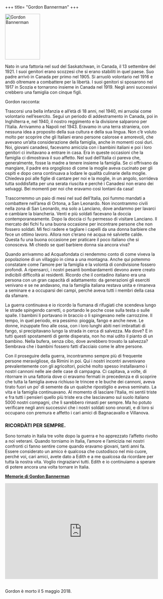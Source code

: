 +++
title= "Gordon Bannerman"
+++

<img src="/images/files/Gordon Bannerman.jpg" width="115" height="150" title="Gordon Bannerman">

Nato in una fattoria nel sud del Saskatchwan, in Canada, il 13 settembre del 1921. I suoi genitori erano scozzesi che si erano stabiliti in quel paese. Suo padre arrivò in Canada per primo nel 1905. Si arruolò volontario nel 1916 e andò oltremare a combattere per la libertà. I suoi genitori si sposarono nel 1917 in Scozia e tornarono insieme in Canada nel 1919. Negli anni successivi crebbero una famiglia con cinque figli. 

Gordon racconta:

Trascorsi una bella infanzia e all’età di 18 anni, nel 1940, mi arruolai come volontario nell’esercito. Seguì un periodo di addestramento in Canada, poi in Inghilterra e, nel 1940, il nostro reggimento e la divisione salparono per l’Italia. Arrivammo a Napoli nel 1943. Eravamo in una terra straniera, con nessuna idea a proposito della sua cultura e della sua lingua. Non c’è voluto molto per scoprire che gli Italiani erano persone calorose e amorevoli, che avevano un’alta considerazione della famiglia, anche in momenti così duri. Noi, giovani canadesi, facevamo amicizia con i bambini italiani e poi i loro genitori ci invitavano a entrare in casa. Era in queste occasioni che la famiglia ci dimostrava il suo affetto. Nel sud dell’Italia ci pareva che, generalmente, fosse la madre a tenere insieme la famiglia. Se ci offrivano da mangiare, il padre era orgoglioso di come la moglie aveva cucinato per gli ospiti e dopo cena continuava a lodare le qualità culinarie della moglie. Chiedeva poi alle figlie di cantare per noi e la moglie, in un angolo, sorrideva tutta soddisfatta per una serata riuscita e perché i Canadesi non erano dei selvaggi. Bei momenti per noi che eravamo così lontani da casa! 

Trascorremmo un paio di mesi nel sud dell’Italia, poi fummo mandati a combattere nell’area di Ortona, a San Leonardo. Non incontrammo civili nella zona di San Leonardo, ma solo a Lanciano, dove andammo per lavarci e cambiare la biancheria. Venti e più soldati facevano la doccia contemporaneamente. Dopo la doccia ci fu permesso di visitare Lanciano. Il mercato dei fichi fu una buona occasione per incontrare persone che non fossero soldati. Mi feci radere e tagliare i capelli da una donna barbiere che fece un ottimo lavoro. Allora non c’erano né acqua né salviette calde. Questa fu una buona occasione per praticare il poco italiano che si conosceva. Mi chiedo se quel barbiere donna sia ancora viva? 

Quando arrivammo ad Acquafondata ci rendemmo conto di come viveva la popolazione di un villaggio in cima a una montagna. Anche qui potemmo constatare come l’amore per la famiglia e la volontà di condivisione fossero profondi. A ripensarci, i nostri pesanti bombardamenti devono avere creato indicibili difficoltà ai residenti. Ricordo che il contadino italiano era una persona con un gran capacità di adattamento: da generazioni gli eserciti venivano e se ne andavano, ma la famiglia italiana restava unita e rimaneva a seminare e a occuparsi dei campi, perché aveva tutti i membri della casa da sfamare. 

La guerra continuava e io ricordo la fiumana di rifugiati che scendeva lungo le strade spingendo carretti, o portando le poche cose sulla testa o sulle spalle. I bambini li portavano in braccio o li spingevano nelle carrozzine. Il tempo, in quel periodo, era pessimo: pioggia, fango e anche neve. Le donne, inzuppate fino alle ossa, con i loro lunghi abiti neri imbrattati di fango, si precipitavano lungo la strada in cerca di salvezza. Ma dove? E in tutti questi spostamenti di gente disperata, non ho mai udito il pianto di un bambino. Nella bufera, senza cibo, dove avrebbero trovato la salvezza? Sembrava che i bambini fossero fatti d’acciaio come le altre persone.

Con il proseguire della guerra, incontrammo sempre più di frequente persone meravigliose, da Rimini in poi. Qui i nostri incontri avvenivano prevalentemente con gli agricoltori, poiché molto spesso installavamo i nostri cannoni nelle aie delle case di campagna. Ci capitava, a volte, di ritornare in una fattoria dove ci eravamo fermati in precedenza e di scoprire che tutta la famiglia aveva richiuso le trincee e le buche dei cannoni, aveva tirato fuori un po’ di semente da un qualche ripostiglio e aveva seminato. La vita e la famiglia continuavano. Al momento di lasciare l’Italia, mi sentii triste e fra tutti i pensieri quello più triste era che lasciavamo sul suolo italiano 5000 nostri compagni, che lì sarebbero rimasti per sempre. Ma ho potuto verificare negli anni successivi che i nostri soldati sono onorati, e di loro si occupano con premura e affetto i cari amici di Bagnacavallo e Villanova. 


<h3>RICORDÀTI PER SEMPRE.</h3>


Sono tornato in Italia tre volte dopo la guerra e ho apprezzato l’affetto rivolto a noi veterani. Quando torniamo in Italia, l’amore e l’amicizia nei nostri confronti ci fanno sentire come quando eravamo giovani, tanti anni fa. Essere considerato un amico è qualcosa che custodisco nel mio cuore, perché voi, cari amici, avete dato a Edith e a me qualcosa da ricordare per tutta la nostra vita. Voglio ringraziarvi tutti. Edith e io continuiamo a sperare di potere ancora una volta tornare in Italia.

**[Memorie di Gordon Bannerman](https://www.veterans.gc.ca/eng/remembrance/those-who-served/diaries-letters-stories/second-world-war/bannerman)**

<iframe width="100%" height="315" src="https://www.youtube.com/embed/tIK83k9H2Q4?si=F93BGJ4Mjv5w3INj" title="YouTube video player" frameborder="0" allow="accelerometer; autoplay; clipboard-write; encrypted-media; gyroscope; picture-in-picture; web-share" referrerpolicy="strict-origin-when-cross-origin" allowfullscreen></iframe>

<br/>
<br/>

Gordon è morto il 5 maggio 2018.